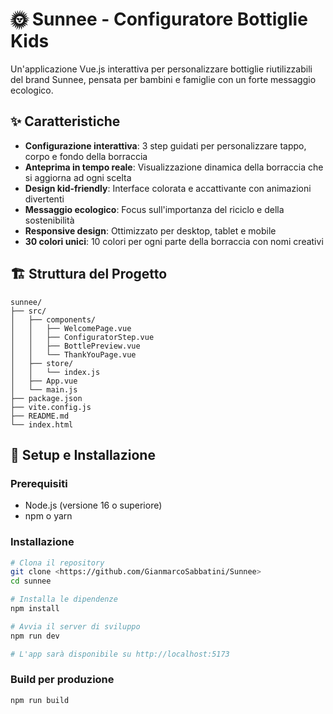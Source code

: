 # 🌞 Sunnee - Configuratore Bottiglie Kids

Un'applicazione Vue.js interattiva per personalizzare bottiglie riutilizzabili del brand Sunnee, pensata per bambini e famiglie con un forte messaggio ecologico.

## ✨ Caratteristiche

- **Configurazione interattiva**: 3 step guidati per personalizzare tappo, corpo e fondo della borraccia
- **Anteprima in tempo reale**: Visualizzazione dinamica della borraccia che si aggiorna ad ogni scelta
- **Design kid-friendly**: Interface colorata e accattivante con animazioni divertenti
- **Messaggio ecologico**: Focus sull'importanza del riciclo e della sostenibilità
- **Responsive design**: Ottimizzato per desktop, tablet e mobile
- **30 colori unici**: 10 colori per ogni parte della borraccia con nomi creativi

## 🏗️ Struttura del Progetto

```
sunnee/
├── src/
│   ├── components/
│   │   ├── WelcomePage.vue      
│   │   ├── ConfiguratorStep.vue 
│   │   ├── BottlePreview.vue    
│   │   └── ThankYouPage.vue     
│   ├── store/
│   │   └── index.js            
│   ├── App.vue                 
│   └── main.js                 
├── package.json
├── vite.config.js
├── README.md
└── index.html
```

## 🚀 Setup e Installazione

### Prerequisiti
- Node.js (versione 16 o superiore)
- npm o yarn

### Installazione
```bash
# Clona il repository
git clone <https://github.com/GianmarcoSabbatini/Sunnee>
cd sunnee

# Installa le dipendenze
npm install

# Avvia il server di sviluppo
npm run dev

# L'app sarà disponibile su http://localhost:5173
```

### Build per produzione
```bash
npm run build
```